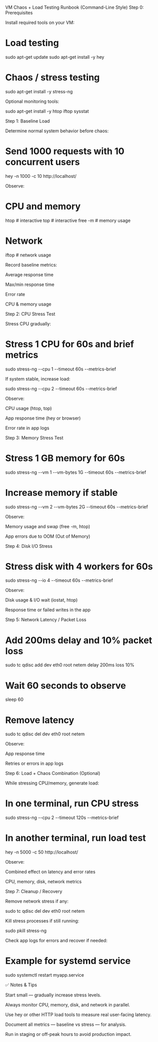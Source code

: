 VM Chaos + Load Testing Runbook (Command-Line Style)
Step 0: Prerequisites

Install required tools on your VM:

# Load testing
sudo apt-get update
sudo apt-get install -y hey

# Chaos / stress testing
sudo apt-get install -y stress-ng


Optional monitoring tools:

sudo apt-get install -y htop iftop sysstat

Step 1: Baseline Load

Determine normal system behavior before chaos:

# Send 1000 requests with 10 concurrent users
hey -n 1000 -c 10 http://localhost/


Observe:

# CPU and memory
htop       # interactive
top        # interactive
free -m    # memory usage

# Network
iftop      # network usage


Record baseline metrics:

Average response time

Max/min response time

Error rate

CPU & memory usage

Step 2: CPU Stress Test

Stress CPU gradually:

# Stress 1 CPU for 60s and brief metrics
sudo stress-ng --cpu 1 --timeout 60s --metrics-brief


If system stable, increase load:

sudo stress-ng --cpu 2 --timeout 60s --metrics-brief


Observe:

CPU usage (htop, top)

App response time (hey or browser)

Error rate in app logs

Step 3: Memory Stress Test
# Stress 1 GB memory for 60s
sudo stress-ng --vm 1 --vm-bytes 1G --timeout 60s --metrics-brief

# Increase memory if stable
sudo stress-ng --vm 2 --vm-bytes 2G --timeout 60s --metrics-brief


Observe:

Memory usage and swap (free -m, htop)

App errors due to OOM (Out of Memory)

Step 4: Disk I/O Stress
# Stress disk with 4 workers for 60s
sudo stress-ng --io 4 --timeout 60s --metrics-brief


Observe:

Disk usage & I/O wait (iostat, htop)

Response time or failed writes in the app

Step 5: Network Latency / Packet Loss
# Add 200ms delay and 10% packet loss
sudo tc qdisc add dev eth0 root netem delay 200ms loss 10%

# Wait 60 seconds to observe
sleep 60

# Remove latency
sudo tc qdisc del dev eth0 root netem


Observe:

App response time

Retries or errors in app logs

Step 6: Load + Chaos Combination (Optional)

While stressing CPU/memory, generate load:

# In one terminal, run CPU stress
sudo stress-ng --cpu 2 --timeout 120s --metrics-brief

# In another terminal, run load test
hey -n 5000 -c 50 http://localhost/


Observe:

Combined effect on latency and error rates

CPU, memory, disk, network metrics

Step 7: Cleanup / Recovery

Remove network stress if any:

sudo tc qdisc del dev eth0 root netem


Kill stress processes if still running:

sudo pkill stress-ng


Check app logs for errors and recover if needed:

# Example for systemd service
sudo systemctl restart myapp.service


✅ Notes & Tips

Start small — gradually increase stress levels.

Always monitor CPU, memory, disk, and network in parallel.

Use hey or other HTTP load tools to measure real user-facing latency.

Document all metrics — baseline vs stress — for analysis.

Run in staging or off-peak hours to avoid production impact.
